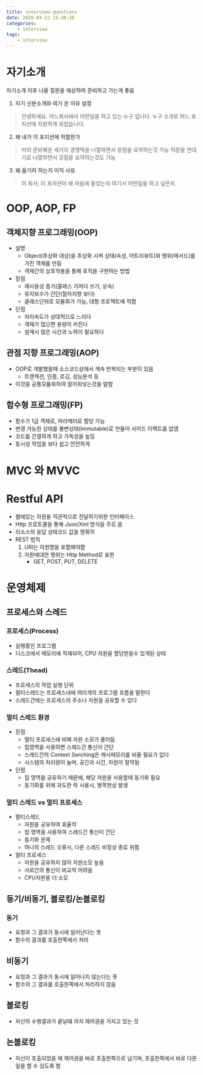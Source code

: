 ```yaml
---
title: interview-questions
date: 2020-04-22 15:30:10
categories:
    - interview
tags:
    - interview
---
```


# 자기소개

자기소개 이후 나올 질문을 예상하여 준비하고 가는게 좋음

1. 자기 신분소개와 여기 온 이유 설정
> 안녕하세요. 어느회사에서 어떤일을 하고 있는 누구 입니다.
누구 소개로 어느 포지션에 지원하게 되었습니다.
2. 왜 내가 이 포지션에 적합한가
> 미리 준비해온 세가지 경쟁력을 나열하면서 장점을 요약하는것 가능
직장을 연대기로 나열하면서 강점을 요약하는것도 가능
3. 왜 옮기려 하는지 이직 사유
> 이 회사, 이 포지션이 왜 마음에 들었는지 여기서 어떤일을 하고 싶은지


# OOP, AOP, FP

## 객체지향 프로그래밍(OOP)
- 설명
    - Object(추상화 대상)을 추상화 시켜 상태(속성, 어트리뷰트)와 행위(메서드)를 가진 객체를 만듬
    - 객체간의 상호작용을 통해 로직을 구현하는 방법
- 장점
    - 재사용성 증가(클래스 가져다 쓰기, 상속)
    - 유지보수가 간단(절차지향 보다)
    - 클래스단위로 모듈화가 가능, 대형 프로젝트에 적합
- 단점
    - 처리속도가 상대적으로 느리다
    - 객체가 많으면 용량이 커진다
    - 설계시 많은 시간과 노력이 필요하다

## 관점 지향 프로그래밍(AOP)
- OOP로 개발했을때 소스코드상에서 계속 반복되는 부분이 있음
    - 트랜젝션, 인증, 로깅, 성능분석 등
- 이것을 공통모듈화하여 잘끼워넣는것을 말함

## 함수형 프로그래밍(FP)
- 함수가 1급 객체로, 파라메터로 할당 가능
- 변경 가능한 상태를 불변상태(Immutable)로 만들어 사이드 이펙트를 없앰
- 코드를 간결하게 하고 가독성을 높임
- 동시성 작업을 보다 쉽고 안전하게

# MVC 와 MVVC



# Restful API
- 웹에있는 자원을 직관적으로 전달하기위한 인터페이스
- Http 프로토콜을 통해 Json/Xml 방식을 주로 씀
- 리소스의 응답 상태코드 값을 명확히
- REST 법칙
    1. URI는 자원명을 포함해야함
    2. 자원에대한 행위는 Http Method로 표현
        - GET, POST, PUT, DELETE
    
# 운영체제

## 프로세스와 스레드

### 프로세스(Process)
- 실행중인 프로그램
- 디스크에서 메모리에 적재되어, CPU 자원을 할당받을수 있게된 상태
### 스레드(Thead)
- 프로세스의 작업 실행 단위
- 멀티스레드는 프로세스내에 여러개의 프로그램 흐름을 말한다
- 스레드간에는 프로세스의 주소나 자원을 공유할 수 있다

### 멀티 스레드 환경
- 장점
    - 멀티 프로세스에 비해 자원 소모가 줄어듬
    - 힙영역을 사용하면 스레드간 통신이 간단
    - 스레드간의 Context Swiching은 캐시메모리를 비울 필요가 없다
    - 시스템의 처리량이 늘며, 공간과 시간, 자원이 절약됨
- 단점
    - 힙 영역을 공유하기 때문에, 해당 자원을 사용할때  동기화 필요
    - 동기화를 위해 과도한 락 사용시, 병목현상 발생

### 멀티 스레드 vs 멀티 프로세스
- 멀티스레드
    - 자원을 공유하여 효율적
    - 힙 영역을 사용하여 스레드간 통신이 간단
    - 동기화 문제
    - 하나의 스레드 오류시, 다른 스레드 비정상 종료 위험
- 멀티 프로세스
    - 자원을 공유하지 않아 자원소모 높음
    - 서로간의 통신이 비교적 어려움
    - CPU자원을 더 소모

## 동기/비동기, 블로킹/논블로킹

### 동기
- 요청과 그 결과가 동시에 일어난다는 뜻
- 함수의 결과를 호출한쪽에서 처리

## 비동기
- 요청과 그 결과가 동시에 일어나지 않는다는 뜻
- 함수의 그 결과를 호출한쪽에서 처리하지 않음

## 블로킹
- 자신의 수행결과가 끝날떄 까지 제어권을 가지고 있는 것

## 논블로킹
- 자신이 호출되었을 때 제어권을 바로 호출한쪽으로 넘기며, 호출한쪽에서 바로 다른일을 할 수 있도록 함